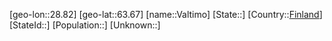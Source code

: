 ﻿---
location: [63.67,28.82]
type: City
tags:
- geo/City


SpocWebEntityId: 35196
isDeleted: false
confidential: public

---
[geo-lon::28.82]
[geo-lat::63.67]
[name::Valtimo]
[State::]
[Country::[Finland](geo/Continent/Europe/Finland.md)]
[StateId::]
[Population::]
[Unknown::]


